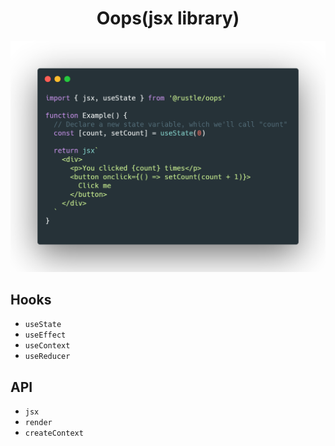 <h1 align="center">
  Oops(jsx library)
</h1>

<p align="center">
  <img src="./docs/img/demo.png" width="572" alt="oops demo" />
</p>

## Hooks
+ `useState`
+ `useEffect`
+ `useContext`
+ `useReducer`

## API
+ `jsx`
+ `render`
+ `createContext`